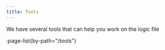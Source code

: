 ```yaml
---
title: Tools
---
```


We have several tools that can help you work on the logic file

:page-list{by-path="/tools"}
